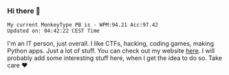 ### Hi there 👋
<!-- PB START -->
```
My current MonkeyType PB is - WPM:94.21 Acc:97.42
Updated on: 04:42:22 CEST Time
```
<!-- PB END -->
I'm an IT person, just overall. I like CTFs, hacking, coding games, making Python apps. Just a lot of stuff.
You can check out my website [here](https://skill3472.github.io/).
I will probably add some interesting stuff here, when I get the idea to do so. Take care ❤️
